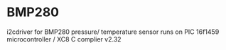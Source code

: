 # BMP280
i2cdriver for BMP280 pressure/ temperature sensor
runs on PIC 16f1459 microcontroller / XC8 C complier v2.32
